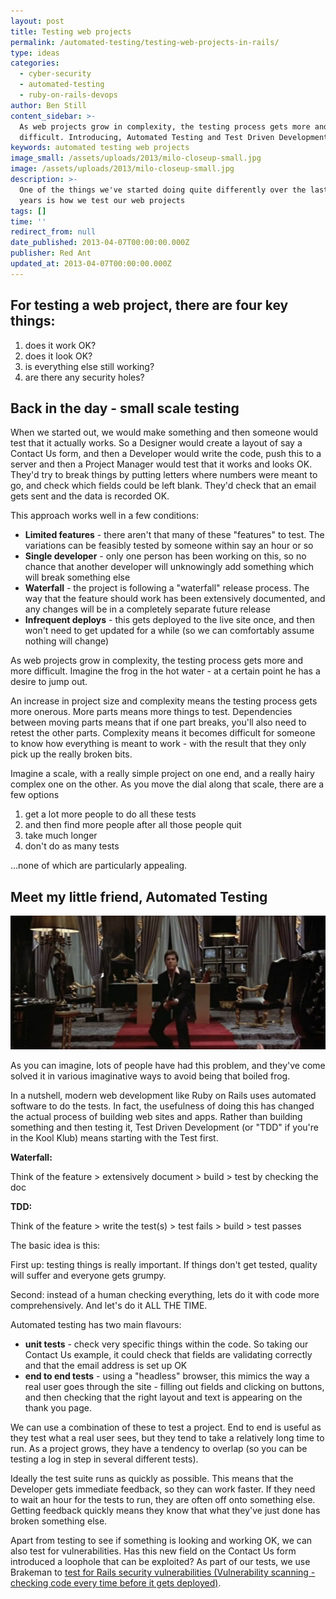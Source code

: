 ```yaml
---
layout: post
title: Testing web projects
permalink: /automated-testing/testing-web-projects-in-rails/
type: ideas
categories:
  - cyber-security
  - automated-testing
  - ruby-on-rails-devops
author: Ben Still
content_sidebar: >-
  As web projects grow in complexity, the testing process gets more and more
  difficult. Introducing, Automated Testing and Test Driven Development (TDD).
keywords: automated testing web projects
image_small: /assets/uploads/2013/milo-closeup-small.jpg
image: /assets/uploads/2013/milo-closeup-small.jpg
description: >-
  One of the things we've started doing quite differently over the last few
  years is how we test our web projects
tags: []
time: ''
redirect_from: null
date_published: 2013-04-07T00:00:00.000Z
publisher: Red Ant
updated_at: 2013-04-07T00:00:00.000Z
---
```


## For testing a web project, there are four key things:

1. does it work OK?
2. does it look OK?
3. is everything else still working?
4. are there any security holes?

## Back in the day - small scale testing

When we started out, we would make something and then someone would test that it actually works. So a Designer would create a layout of say a Contact Us form, and then a Developer would write the code, push this to a server and then a Project Manager would test that it works and looks OK. They'd try to break things by putting letters where numbers were meant to go, and check which fields could be left blank. They'd check that an email gets sent and the data is recorded OK.

This approach works well in a few conditions:

* **Limited features** - there aren't that many of these "features" to test. The variations can be feasibly tested by someone within say an hour or so
* **Single developer** - only one person has been working on this, so no chance that another developer will unknowingly add something which will break something else
* **Waterfall** - the project is following a "waterfall" release process. The way that the feature should work has been extensively documented, and any changes will be in a completely separate future release
* **Infrequent deploys** - this gets deployed to the live site once, and then won't need to get updated for a while (so we can comfortably assume nothing will change)

As web projects grow in complexity, the testing process gets more and more difficult. Imagine the frog in the hot water - at a certain point he has a desire to jump out.

An increase in project size and complexity means the testing process gets more onerous. More parts means more things to test. Dependencies between moving parts means that if one part breaks, you'll also need to retest the other parts. Complexity means it becomes difficult for someone to know how everything is meant to work - with the result that they only pick up the really broken bits.

Imagine a scale, with a really simple project on one end, and a really hairy complex one on the other. As you move the dial along that scale, there are a few options

1. get a lot more people to do all these tests
2. and then find more people after all those people quit
3. take much longer
4. don't do as many tests

…none of which are particularly appealing.

## Meet my little friend, Automated Testing

![my little friend](/assets/uploads/2013/my-little-friend.jpg)

As you can imagine, lots of people have had this problem, and they've come solved it in various imaginative ways to avoid being that boiled frog.

In a nutshell, modern web development like Ruby on Rails uses automated software to do the tests. In fact, the usefulness of doing this has changed the actual process of building web sites and apps. Rather than building something and then testing it, Test Driven Development (or "TDD" if you're in the Kool Klub) means starting with the Test first.

**Waterfall:**

Think of the feature > extensively document > build > test by checking the doc

**TDD:**

Think of the feature > write the test(s) > test fails > build > test passes

The basic idea is this:

First up: testing things is really important. If things don't get tested, quality will suffer and everyone gets grumpy.

Second: instead of a human checking everything, lets do it with code more comprehensively. And let's do it ALL THE TIME.

Automated testing has two main flavours:

* **unit tests** - check very specific things within the code. So taking our Contact Us example, it could check that fields are validating correctly and that the email address is set up OK
* **end to end tests** - using a "headless" browser, this mimics the way a real user goes through the site - filling out fields and clicking on buttons, and then checking that the right layout and text is appearing on the thank you page.

We can use a combination of these to test a project. End to end is useful as they test what a real user sees, but they tend to take a relatively long time to run. As a project grows, they have a tendency to overlap (so you can be testing a log in step in several different tests).

Ideally the test suite runs as quickly as possible. This means that the Developer gets immediate feedback, so they can work faster. If they need to wait an hour for the tests to run, they are often off onto something else. Getting feedback quickly means they know that what they've just done has broken something else.

Apart from testing to see if something is looking and working OK, we can also test for vulnerabilities. Has this new field on the Contact Us form introduced a loophole that can be exploited? As part of our tests, we use Brakeman to [test for Rails security vulnerabilities (Vulnerability scanning - checking code every time before it gets deployed)](/automated-testing/ruby-on-rails-devops/vulnerability-scanning-ruby-on-rails/).
